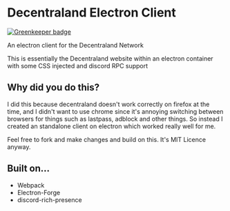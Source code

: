 # Decentraland Electron Client

[![Greenkeeper badge](https://badges.greenkeeper.io/PineappleIOnic/Decentraland-Electron-Client.svg)](https://greenkeeper.io/)

An electron client for the Decentraland Network

This is essentially the Decentraland website within an electron container with some CSS injected and discord RPC support

## Why did you do this?
I did this because decentraland doesn't work correctly on firefox at the time, and I didn't want to use chrome since it's annoying switching between browsers for things such as lastpass, adblock and other things. So instead I created an standalone client on electron which worked really well for me.

Feel free to fork and make changes and build on this.
It's MIT Licence anyway.

 ## 	Built on...
 + Webpack
 + Electron-Forge
 + discord-rich-presence
